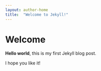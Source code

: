 ```yaml
---
layout: author-home
title:  "Welcome to Jekyll!"
---
```

# Welcome
**Hello world**, this is my first Jekyll blog post.

I hope you like it!